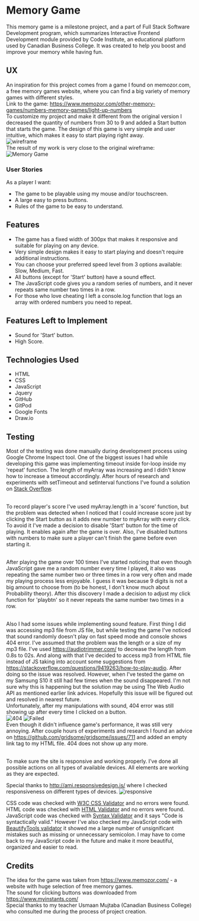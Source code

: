 # Memory Game
This memory game is a milestone project, and a part of Full Stack Software Development program, which summarizes
Interactive Frontend Development module provided by Code Institute, an educational platform used by Canadian Business College.
It was created to help you boost and improve your memory while having fun.

## UX
An inspiration for this project comes from a game I found on memozor.com, a free memory games website, where you can find a big variety of memory games with different styles.
<br/>Link to the game: https://www.memozor.com/other-memory-games/numbers-memory-games/light-up-numbers
<br/>To customize my project and make it different from the original version I decreased the quantity of numbers from 30 to 9 and added a Start button that starts the game.
The design of this game is very simple and user intuitive, which makes it easy to start playing right away. <br>
![wireframe](assets/images/wireframe.jpg)
<br/>The result of my work is very close to the original wireframe:<br/>
![Memory Game](assets/images/memoryGame.jpg)

### User Stories
As a player I want:
- The game to be playable using my mouse and/or touchscreen.
- A large easy to press buttons.
- Rules of the game to be easy to understand.


## Features
-	The game has a fixed width of 300px that makes it responsive and suitable for playing on any device.
-	Very simple design makes it easy to start playing and doesn't require additional instructions.
-	You can choose your preferred speed level from 3 options available: Slow, Medium, Fast.
-	All buttons (except for 'Start' button) have a sound effect.
- The JavaScript code gives you a random series of numbers, and it never repeats same number two times in a row.
- For those who love cheating I left a console.log function that logs an array with ordered numbers you need to repeat.

## Features Left to Implement
-	Sound for 'Start' button.
- High Score.

## Technologies Used
-	HTML
-	CSS
-	JavaScript
- Jquery
-	GitHub
-	GitPod
-	Google Fonts
-	Draw.io

## Testing
Most of the testing was done manually during development process using Google Chrome Inspect tool.
One of the biggest issues I had while developing this game was implementing timeout inside for-loop inside my 'repeat' function. The length of myArray was increasing and I didn't know how to increase a timeout accordingly. After hours of research and experiments with setTimeout and setInterval functions I've found a solution on [Stack Overflow](https://stackoverflow.com/questions/7749090/how-to-use-setinterval-function-within-for-loop).

<br/>To record player's score I've used myArray.length in a 'score' function, but the problem was detected when I noticed that I could increase score just by clicking the Start button as it adds new number to myArray with every click. To avoid it I've made a decision to disable 'Start' button for the time of playing. It enables again after the game is over. Also, I've disabled buttons with numbers to make sure a player can't finish the game before even starting it.

<br/>After playing the game over 100 times I've started noticing that even though JavaScript gave me a random number every time I played, it also was repeating the same number two or three times in a row very often and made my playing process less enjoyable. I guess it was because 9 digits is not a big amount to choose from (to be honest, I don't know much about Probability theory). After this discovery I made a decision to adjust my click function for 'playbtn' so it never repeats the same number two times in a row.

<br/>Also I had some issues while implementing sound feature. First thing I did was accessing mp3 file from JS file, but while testing the game I've noticed that sound randomly doesn't play on fast speed mode and console shows 404 error. I've assumed that the problem was the length or a size of my mp3 file. I've used https://audiotrimmer.com/ to decrease the length from 0.8s to 02s. And along with that I've decided to access mp3 from HTML file instead of JS taking into account some suggestions from https://stackoverflow.com/questions/9419263/how-to-play-audio. After doing so the issue was resolved. However, when I've tested the game on my Samsung S10 it still had few times when the sound disappeared. I'm not sure why this is happening but the solution may be using The Web Audio API as mentioned earlier link advices. Hopefully this issue will be figured out and resolved in nearest future.
<br/>Unfortunately, after my manipulations with sound, 404 error was still showing up after every time I clicked on a button.<br/>
![404](assets/images/404.jpg)
![Failed](assets/images/Failed.jpg)
<br/>Even though it didn't influence game's performance, it was still very annoying. After couple hours of experiments and research I found an advice on https://github.com/gridsome/gridsome/issues/711 and added an empty link tag to my HTML file. 404 does not show up any more.



<br/>To make sure the site is responsive and working properly. I’ve done all possible actions on all types of available devices. All elements are working as they are expected.

Special thanks to http://ami.responsivedesign.is/ where I checked responsiveness on different types of devices.
![responsive](assets/images/responsive.jpg)

CSS code was checked with [W3C CSS Validator](https://jigsaw.w3.org/css-validator/) and no errors were found.<br/>
HTML code was checked with [HTML Validator](https://validator.w3.org/) and no errors were found.<br/>
JavaScript code was checked with [Syntax Validator](https://esprima.org/demo/validate.html) and it says "Code is syntactically valid." However I've also checked my JavaScript code with [BeautifyTools validator](http://beautifytools.com/javascript-validator.php) it showed me a large number of unsignificant mistakes such as missing or unnecessary semicolon. I may have to come back to my JavaScript code in the future and make it more beautiful, organized and easier to read.

## Credits
The idea for the game was taken from https://www.memozor.com/ - a website with huge selection of free memory games.
<br/>The sound for clicking buttons was downloaded from https://www.myinstants.com/
<br/>Special thanks to my teacher Usmaan Mujtaba (Canadian Business College) who consulted me during the process of project creation.
